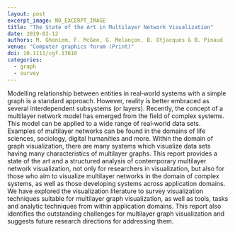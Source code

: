```yaml
---
layout: post
excerpt_image: NO_EXCERPT_IMAGE
title: "The State of the Art in Multilayer Network Visualization"
date: 2019-02-12
authors: M. Ghoniem, F. McGee, G. Melançon, B. Otjacques & B. Pinaud
venue: "Computer graphics forum (Print)"
doi: 10.1111/cgf.13610
categories:
  - graph
  - survey
---
```

Modelling relationship between entities in real‐world systems with a simple graph is a standard approach. However, reality is better embraced as several interdependent subsystems (or layers). Recently, the concept of a multilayer network model has emerged from the field of complex systems. This model can be applied to a wide range of real‐world data sets. Examples of multilayer networks can be found in the domains of life sciences, sociology, digital humanities and more. Within the domain of graph visualization, there are many systems which visualize data sets having many characteristics of multilayer graphs. This report provides a state of the art and a structured analysis of contemporary multilayer network visualization, not only for researchers in visualization, but also for those who aim to visualize multilayer networks in the domain of complex systems, as well as those developing systems across application domains. We have explored the visualization literature to survey visualization techniques suitable for multilayer graph visualization, as well as tools, tasks and analytic techniques from within application domains. This report also identifies the outstanding challenges for multilayer graph visualization and suggests future research directions for addressing them.
